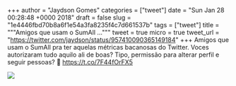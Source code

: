 
+++
author = "Jaydson Gomes"
categories = ["tweet"]
date = "Sun Jan 28 00:28:48 +0000 2018"
draft = false
slug = "1e4446fbd70b8a6f1e54a3fa8235f4c7d661537b"
tags = ["tweet"]
title = """Amigos que usam o SumAll ..."""
tweet = true
micro = true
tweet_url = "https://twitter.com/jaydson/status/957410090365149184"
+++
Amigos que usam o SumAll pra ter aquelas métricas bacanosas do Twitter. Voces autorizaram tudo aquilo ali de boas? Tipo, permissão para alterar perfil e seguir pessoas? 🤔 https://t.co/7F44fOrFX5

![](/images/tweet-media/957410090365149184-DUlnQf2W4AEx1Ou.jpg)